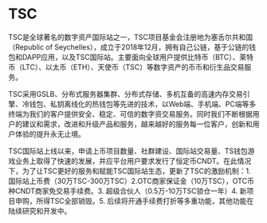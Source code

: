 # TSC

TSC是全球著名的数字资产国际站之一，TSC项目基金会注册地为塞舌尔共和国（Republic of Seychelles），成立于2018年12月，拥有自己公链，基于公链的钱包和DAPP应用，以及TSC国际站。主要面向全球用户提供比特币（BTC）、莱特币（LTC）、以太币（ETH）、天使币（TSC）等数字资产的币币和衍生品交易服务。

TSC采用GSLB、分布式服务器集群、分布式存储、多机互备的高速内存交易引擎、冷钱包、私钥离线化的热钱包等先进的技术，以Web端、手机端、PC端等多终端为我们的客户提供安全、稳定、可信的数字资交易服务。同时我们不断根据用户的建议和需求，改进和升级产品和服务，越来越好的服务每一位客户，创新和用户体验的提升永无止境。

TSC国际站上线以来，申请上币项目数量、社群建设、国际站交易量、TS钱包游戏业务上取得了快速的发展，并应平台用户要求发行了恒定币CNDT。在此情况下，为了让TSC更好的服务和赋能TSC国际站生态，更新了TSC的激励机制：1. 国际站上币费（30万TSC-300万TSC）2.OTC商家保证金（10万TSC），OTC币种CNDT商家免交易手续费。3. 超级合伙人（0.5万-10万TSC锁仓一年）4. 新项目申购，所得TSC全部销毁。5. 后续将开通手续费打折等多重功能，其他功能在陆续研究和开发中。
